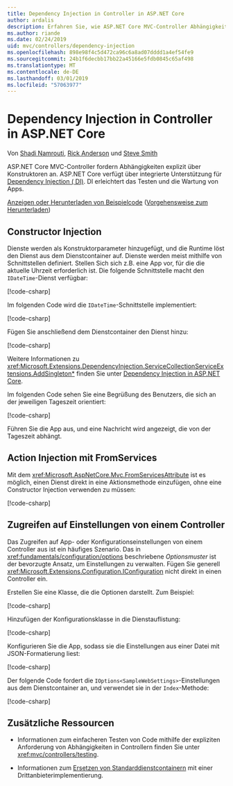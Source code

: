 ```yaml
---
title: Dependency Injection in Controller in ASP.NET Core
author: ardalis
description: Erfahren Sie, wie ASP.NET Core MVC-Controller Abhängigkeiten mit Dependency Injection in ASP.NET Core explizit über Konstruktoren anfordern.
ms.author: riande
ms.date: 02/24/2019
uid: mvc/controllers/dependency-injection
ms.openlocfilehash: 898e98f4c5d472ca96c6a8ad07dddd1a4ef54fe9
ms.sourcegitcommit: 24b1f6decbb17bb22a45166e5fdb0845c65af498
ms.translationtype: MT
ms.contentlocale: de-DE
ms.lasthandoff: 03/01/2019
ms.locfileid: "57063977"
---
```

# <a name="dependency-injection-into-controllers-in-aspnet-core"></a>Dependency Injection in Controller in ASP.NET Core

<a name="dependency-injection-controllers"></a>

Von [Shadi Namrouti](https://github.com/shadinamrouti), [Rick Anderson](https://twitter.com/RickAndMSFT) und [Steve Smith](https://github.com/ardalis)

ASP.NET Core MVC-Controller fordern Abhängigkeiten explizit über Konstruktoren an. ASP.NET Core verfügt über integrierte Unterstützung für [Dependency Injection ( DI)](xref:fundamentals/dependency-injection). DI erleichtert das Testen und die Wartung von Apps.

[Anzeigen oder Herunterladen von Beispielcode](https://github.com/aspnet/Docs/tree/master/aspnetcore/mvc/controllers/dependency-injection/sample) ([Vorgehensweise zum Herunterladen](xref:index#how-to-download-a-sample))

## <a name="constructor-injection"></a>Constructor Injection

Dienste werden als Konstruktorparameter hinzugefügt, und die Runtime löst den Dienst aus dem Dienstcontainer auf. Dienste werden meist mithilfe von Schnittstellen definiert. Stellen Sich sich z.B. eine App vor, für die die aktuelle Uhrzeit erforderlich ist. Die folgende Schnittstelle macht den `IDateTime`-Dienst verfügbar:

[!code-csharp[](dependency-injection/sample/ControllerDI/Interfaces/IDateTime.cs?name=snippet)]

Im folgenden Code wird die `IDateTime`-Schnittstelle implementiert:

[!code-csharp[](dependency-injection/sample/ControllerDI/Services/SystemDateTime.cs?name=snippet)]

Fügen Sie anschließend dem Dienstcontainer den Dienst hinzu:

[!code-csharp[](dependency-injection/sample/ControllerDI/Startup1.cs?name=snippet&highlight=3)]

Weitere Informationen zu <xref:Microsoft.Extensions.DependencyInjection.ServiceCollectionServiceExtensions.AddSingleton*> finden Sie unter [Dependency Injection in ASP.NET Core](xref:fundamentals/dependency-injection#service-lifetimes).

Im folgenden Code sehen Sie eine Begrüßung des Benutzers, die sich an der jeweiligen Tageszeit orientiert:

[!code-csharp[](dependency-injection/sample/ControllerDI/Controllers/HomeController.cs?name=snippet)]

Führen Sie die App aus, und eine Nachricht wird angezeigt, die von der Tageszeit abhängt.

## <a name="action-injection-with-fromservices"></a>Action Injection mit FromServices

Mit dem <xref:Microsoft.AspNetCore.Mvc.FromServicesAttribute> ist es möglich, einen Dienst direkt in eine Aktionsmethode einzufügen, ohne eine Constructor Injection verwenden zu müssen:

[!code-csharp[](dependency-injection/sample/ControllerDI/Controllers/HomeController.cs?name=snippet2)]

## <a name="access-settings-from-a-controller"></a>Zugreifen auf Einstellungen von einem Controller

Das Zugreifen auf App- oder Konfigurationseinstellungen von einem Controller aus ist ein häufiges Szenario. Das in <xref:fundamentals/configuration/options> beschriebene *Optionsmuster* ist der bevorzugte Ansatz, um Einstellungen zu verwalten. Fügen Sie generell <xref:Microsoft.Extensions.Configuration.IConfiguration> nicht direkt in einen Controller ein.

Erstellen Sie eine Klasse, die die Optionen darstellt. Zum Beispiel:

[!code-csharp[](dependency-injection/sample/ControllerDI/Models/SampleWebSettings.cs?name=snippet)]

Hinzufügen der Konfigurationsklasse in die Dienstauflistung:

[!code-csharp[](dependency-injection/sample/ControllerDI/Startup.cs?highlight=4&name=snippet1)]

Konfigurieren Sie die App, sodass sie die Einstellungen aus einer Datei mit JSON-Formatierung liest:

[!code-csharp[](dependency-injection/sample/ControllerDI/Program.cs?name=snippet&range=10-15)]

Der folgende Code fordert die `IOptions<SampleWebSettings>`-Einstellungen aus dem Dienstcontainer an, und verwendet sie in der `Index`-Methode:

[!code-csharp[](dependency-injection/sample/ControllerDI/Controllers/SettingsController.cs?name=snippet)]

## <a name="additional-resources"></a>Zusätzliche Ressourcen

* Informationen zum einfacheren Testen von Code mithilfe der expliziten Anforderung von Abhängigkeiten in Controllern finden Sie unter <xref:mvc/controllers/testing>.

* Informationen zum [Ersetzen von Standarddienstcontainern](xref:fundamentals/dependency-injection#default-service-container-replacement) mit einer Drittanbieterimplementierung.
